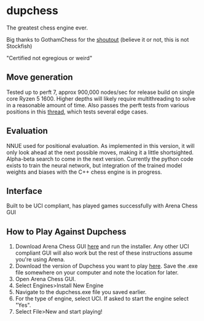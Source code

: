 # dupchess

The greatest chess engine ever.

Big thanks to GothamChess for the [shoutout](https://youtu.be/dITABWFb3qQ?t=10) (believe it or not, this is not Stockfish)

"Certified not egregious or weird"

## Move generation
Tested up to perft 7, approx 900,000 nodes/sec for release build on single core Ryzen 5 1600.  Higher depths will likely require multithreading to solve in a reasonable amount of time.
Also passes the perft tests from various positions in this [thread](http://www.talkchess.com/forum3/viewtopic.php?t=47318), which tests several edge cases.

## Evaluation
NNUE used for positional evaluation.  As implemented in this version, it will only look ahead at the next possible moves, making it a little shortsighted.  Alpha-beta search to come in the next version.  Currently the python code exists to train the neural network, but integration of the trained model weights and biases with the C++ chess engine is in progress.

## Interface
Built to be UCI compliant, has played games successfully with Arena Chess GUI

## How to Play Against Dupchess
1. Download Arena Chess GUI [here](http://www.playwitharena.de/) and run the installer.  Any other UCI compliant GUI will also work but the rest of these instructions assume you're using Arena.
2. Download the version of Dupchess you want to play [here](https://github.com/samgd1031/dupchess/releases).  Save the .exe file somewhere on your computer and note the location for later.
3. Open Arena Chess GUI.
4. Select Engines>Install New Engine
5. Navigate to the dupchess.exe file you saved earlier.
6. For the type of engine, select UCI.  If asked to start the engine select "Yes".
7. Select File>New and start playing!
